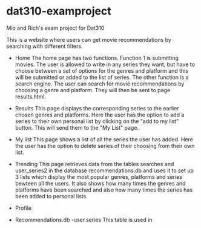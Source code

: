 # dat310-examproject
Mio and Rich's exam project for Dat310

This is a website where users can get movie recommendations by searching with different filters.

- Home
The home page has two functions. Function 1 is submitting movies. The user is allowed to write in any series they want, but have to choose between a set of options for the genres and platform and this will be submitted or added to the list of series. The other function is a search engine. The user can search for movie recommendations by choosing a genre and platform. They will then be sent to page results.html.

- Results 
This page displays the corresponding series to the earlier chosen genres and platforms. Here the user has the option to add a series to their own personal list by clicking on the "add to my list" button. This will send them to the "My List" page.

- My list
This page shows a list of all the series the user has added. Here the user has the option to delete series of their choosing from their own list.

- Trending
This page retrieves data from the tables searches and user_series2 in the database recommendations.db and uses it to set up 3 lists which display the most popular genres, platforms and series bewteen all the users. It also shows how many times the genres and platforms have been searched and also how many times the series has been added to personal lists.

- Profile 



- Recommendations.db
    -user.series
    This table is used in 